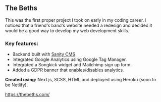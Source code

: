 ## The Beths

This was the first proper project I took on early in my coding career. I noticed that a friend's band's website needed a redesign and decided it would be a good way to develop my web development skills.

### Key features:

- Backend built with [Sanity CMS](https://www.sanity.io/)
- Integrated Google Analytics using Google Tag Manager.
- Integrated a Songkick widget and Mailchimp sign up form.
- Added a GDPR banner that enables/disables analytics.

**Created using:** Next.js, SCSS, HTML and deployed using Heroku (soon to be Netlify).

https://thebeths.com/

